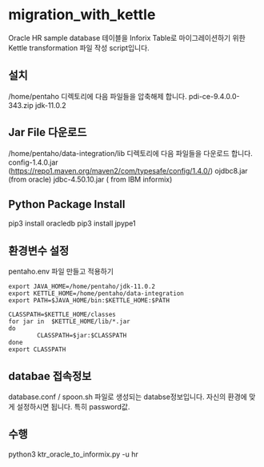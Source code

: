 # migration_with_kettle
Oracle HR sample database 테이블을 Inforix Table로  마이그레이션하기  위한 Kettle transformation 파일 작성 script입니다.

## 설치 
/home/pentaho 디렉토리에 다음 파일들을 압축해제 합니다.
pdi-ce-9.4.0.0-343.zip
jdk-11.0.2

## Jar File 다운로드
/home/pentaho/data-integration/lib 디렉토리에 다음 파일들을 다운로드 합니다.
config-1.4.0.jar (https://repo1.maven.org/maven2/com/typesafe/config/1.4.0/)
ojdbc8.jar (from oracle)
jdbc-4.50.10.jar ( from IBM informix)

## Python Package Install
pip3 install oracledb
pip3 install jpype1

## 환경변수 설정
pentaho.env 파일 만들고 적용하기
```
export JAVA_HOME=/home/pentaho/jdk-11.0.2
export KETTLE_HOME=/home/pentaho/data-integration
export PATH=$JAVA_HOME/bin:$KETTLE_HOME:$PATH

CLASSPATH=$KETTLE_HOME/classes
for jar in  $KETTLE_HOME/lib/*.jar
do
        CLASSPATH=$jar:$CLASSPATH
done
export CLASSPATH
```
## databae 접속정보
database.conf / spoon.sh 파일로 생성되는 databse정보입니다. 자신의 환경에 맞게 설정하시면 됩니다.
특히 password값.

## 수행 
python3 ktr_oracle_to_informix.py -u hr




